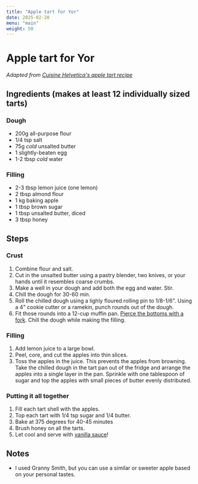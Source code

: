 ```yaml
---
title: "Apple tart for Yor"
date: 2025-02-20
menu: "main"
weight: 50
---
```


# Apple tart for Yor

*Adapted from [Cuisine Helvetica's apple tart recipe](https://cuisinehelvetica.com/2022/09/15/recipe-swiss-apple-tart/)* 



## Ingredients (makes at least 12 individually sized tarts)

### Dough
* 200g all-purpose flour
* 1/4 tsp salt
* 75g _cold_ unsalted butter
* 1 slightly-beaten egg
* 1-2 tbsp _cold_ water

### Filling
* 2-3 tbsp lemon juice (one lemon)
* 2 tbsp almond flour
* 1 kg baking apple
* 1 tbsp brown sugar
* 1 tbsp unsalted butter, diced
* 3 tbsp honey

## Steps

### Crust
1. Combine flour and salt. 
2. Cut in the unsalted butter using a pastry blender, two knives, or your hands until it resembles coarse crumbs.
3. Make a well in your dough and add both the egg and water. Stir. 
4. Chill the dough for 30-60 min.
5. Roll the chilled dough using a lighly floured rolling pin to 1/8-1/6". Using a 4" cookie cutter or a ramekin, punch rounds out of the dough.
6. Fit those rounds into a 12-cup muffin pan. [Pierce the bottoms with a fork](https://flavorycooking.com/what-is-the-purpose-of-piercing-the-bottom-of-a-one-crust-pie-with-a-fork/). Chill the dough while making the filling. 

### Filling
1. Add lemon juice to a large bowl. 
2. Peel, core, and cut the apples into thin slices. 
3. Toss the apples in the juice. This prevents the apples from browning. Take the chilled dough in the tart pan out of the fridge and arrange the apples into a single layer in the pan. Sprinkle with one tablespoon of sugar and top the apples with small pieces of butter evenly distributed.

### Putting it all together
1. Fill each tart shell with the apples.
2. Top each tart with 1/4 tsp sugar and 1/4 butter.
3. Bake at 375 degrees for 40-45 minutes
4. Brush honey on all the tarts.
5. Let cool and serve with [vanilla sauce](https://www.daringgourmet.com/vanillesosse-german-vanilla-sauce/)!

## Notes
* I used Granny Smith, but you can use a similar or sweeter apple based on your personal tastes.